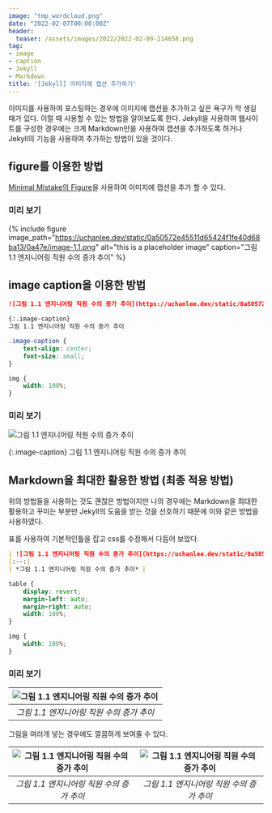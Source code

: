 ```yaml
---
image: "tmp_wordcloud.png"
date: "2022-02-07T00:00:00Z"
header:
  teaser: /assets/images/2022/2022-02-09-214658.png
tag:
- image
- caption
- Jekyll
- Markdown
title: '[Jekyll] 이미지에 캡션 추가하기'
---
```


이미지를 사용하여 포스팅하는 경우에 이미지에 캡션을 추가하고 싶은 욕구가 막 생길 때가 있다. 이럴 때 사용할 수 있는 방법을 알아보도록 한다. Jekyll을 사용하여 웹사이트를 구성한 경우에는 크게 Markdown만을 사용하여 캡션을 추가하도록 하거나 Jekyll의 기능을 사용하여 추가하는 방법이 있을 것이다.

## figure를 이용한 방법

[Minimal Mistake의 Figure](https://mmistakes.github.io/minimal-mistakes/docs/helpers/#figure)을 사용하여 이미지에 캡션을 추가 할 수 있다.

### 미리 보기

{% include figure image_path="https://uchanlee.dev/static/0a50572e45511d65424f1fe40d68ba13/0a47e/image-1.1.png" alt="this is a placeholder image" caption="그림 1.1 엔지니어링 직원 수의 증가 추이" %}

## image caption을 이용한 방법

```markdown
![그림 1.1 엔지니어링 직원 수의 증가 추이](https://uchanlee.dev/static/0a50572e45511d65424f1fe40d68ba13/0a47e/image-1.1.png)

{:.image-caption}
그림 1.1 엔지니어링 직원 수의 증가 추이
```

```css
.image-caption {
    text-align: center;
    font-size: small;
}

img {
    width: 100%;
}
```
### 미리 보기

![그림 1.1 엔지니어링 직원 수의 증가 추이](https://uchanlee.dev/static/0a50572e45511d65424f1fe40d68ba13/0a47e/image-1.1.png)

{:.image-caption}
그림 1.1 엔지니어링 직원 수의 증가 추이

## Markdown을 최대한 활용한 방법 (최종 적용 방법)

위의 방법들을 사용하는 것도 괜찮은 방법이지만 나의 경우에는 Markdown을 최대한 활용하고 꾸미는 부분만 Jekyll의 도움을 받는 것을 선호하기 때문에 이와 같은 방법을 사용하였다.

표를 사용하여 기본적인틀을 잡고 css를 수정해서 다듬어 보았다.

```markdown
| ![그림 1.1 엔지니어링 직원 수의 증가 추이](https://uchanlee.dev/static/0a50572e45511d65424f1fe40d68ba13/0a47e/image-1.1.png)| 
|:--:| 
| *그림 1.1 엔지니어링 직원 수의 증가 추이* |
```

```css
table {
    display: revert;
    margin-left: auto;
    margin-right: auto;
    width: 100%;
}

img {
    width: 100%;
}
```

### 미리 보기

| ![그림 1.1 엔지니어링 직원 수의 증가 추이](https://uchanlee.dev/static/0a50572e45511d65424f1fe40d68ba13/0a47e/image-1.1.png)| 
|:--:| 
| *그림 1.1 엔지니어링 직원 수의 증가 추이* |

그림을 여러개 넣는 경우에도 깔끔하게 보여줄 수 있다.

| ![그림 1.1 엔지니어링 직원 수의 증가 추이](https://uchanlee.dev/static/0a50572e45511d65424f1fe40d68ba13/0a47e/image-1.1.png) | ![그림 1.1 엔지니어링 직원 수의 증가 추이](https://uchanlee.dev/static/0a50572e45511d65424f1fe40d68ba13/0a47e/image-1.1.png) | 
|:--:|:--:| 
| *그림 1.1 엔지니어링 직원 수의 증가 추이* | *그림 1.1 엔지니어링 직원 수의 증가 추이* |
